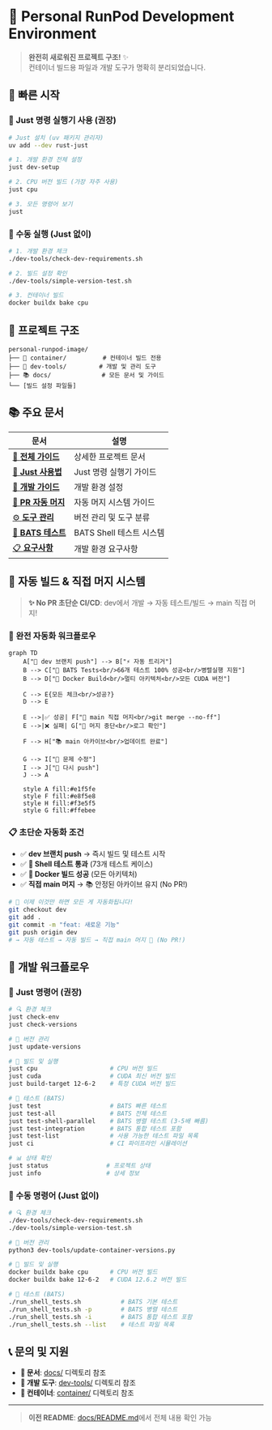 # 🐳 Personal RunPod Development Environment

> **완전히 새로워진 프로젝트 구조!** ✨  
> 컨테이너 빌드용 파일과 개발 도구가 명확히 분리되었습니다.

## 🎯 빠른 시작

### 🚀 Just 명령 실행기 사용 (권장)
```bash
# Just 설치 (uv 패키지 관리자)
uv add --dev rust-just

# 1. 개발 환경 전체 설정
just dev-setup

# 2. CPU 버전 빌드 (가장 자주 사용)
just cpu

# 3. 모든 명령어 보기
just
```

### 🔧 수동 실행 (Just 없이)
```bash
# 1. 개발 환경 체크
./dev-tools/check-dev-requirements.sh

# 2. 빌드 설정 확인
./dev-tools/simple-version-test.sh

# 3. 컨테이너 빌드
docker buildx bake cpu
```

## 📁 프로젝트 구조

```
personal-runpod-image/
├── 🐳 container/          # 컨테이너 빌드 전용
├── 🔧 dev-tools/         # 개발 및 관리 도구  
├── 📚 docs/              # 모든 문서 및 가이드
└── [빌드 설정 파일들]
```

## 📚 주요 문서

| 문서 | 설명 |
|------|------|
| [📖 **전체 가이드**](docs/README.md) | 상세한 프로젝트 문서 |
| [🚀 **Just 사용법**](docs/guides/just-usage.md) | Just 명령 실행기 가이드 |
| [🔧 **개발 가이드**](docs/guides/development.md) | 개발 환경 설정 |
| [🤖 **PR 자동 머지**](docs/guides/pr-auto-merge.md) | 자동 머지 시스템 가이드 |
| [⚙️ **도구 관리**](docs/guides/tool-management.md) | 버전 관리 및 도구 분류 |
| [🧪 **BATS 테스트**](docs/shell-testing.md) | BATS Shell 테스트 시스템 |
| [📋 **요구사항**](docs/guides/dev-requirements.md) | 개발 환경 요구사항 |

## 🤖 **자동 빌드 & 직접 머지 시스템**

> **✨ No PR 초단순 CI/CD**: dev에서 개발 → 자동 테스트/빌드 → main 직접 머지!

### 🔄 **완전 자동화 워크플로우**

```mermaid
graph TD
    A["🚀 dev 브랜치 push"] --> B["⚡ 자동 트리거"]
    B --> C["🧪 BATS Tests<br/>66개 테스트 100% 성공<br/>병렬실행 지원"]
    B --> D["🐳 Docker Build<br/>멀티 아키텍처<br/>모든 CUDA 버전"]
    
    C --> E{모든 체크<br/>성공?}
    D --> E
    
    E -->|✅ 성공| F["🚀 main 직접 머지<br/>git merge --no-ff"]
    E -->|❌ 실패| G["🚫 머지 중단<br/>로그 확인"]
    
    F --> H["📚 main 아카이브<br/>업데이트 완료"]
    
    G --> I["🔧 문제 수정"]
    I --> J["📝 다시 push"]
    J --> A
    
    style A fill:#e1f5fe
    style F fill:#e8f5e8
    style H fill:#f3e5f5
    style G fill:#ffebee
```

### 📋 **초단순 자동화 조건**
- ✅ **dev 브랜치 push** → 즉시 빌드 및 테스트 시작  
- ✅ **🧪 Shell 테스트 통과** (73개 테스트 케이스)
- ✅ **🐳 Docker 빌드 성공** (모든 아키텍처)
- ✅ **직접 main 머지** → 📚 안정된 아카이브 유지 (No PR!)

```bash
# 🚀 이제 이것만 하면 모든 게 자동화됩니다!
git checkout dev
git add .
git commit -m "feat: 새로운 기능"
git push origin dev
# → 자동 테스트 → 자동 빌드 → 직접 main 머지 🎉 (No PR!)
```

## 🚀 개발 워크플로우

### 🎯 Just 명령어 (권장)
```bash
# 🔍 환경 체크
just check-env
just check-versions

# 🔧 버전 관리
just update-versions

# 🐳 빌드 및 실행
just cpu                    # CPU 버전 빌드
just cuda                   # CUDA 최신 버전 빌드
just build-target 12-6-2    # 특정 CUDA 버전 빌드

# 🧪 테스트 (BATS)
just test                   # BATS 빠른 테스트
just test-all               # BATS 전체 테스트
just test-shell-parallel    # BATS 병렬 테스트 (3-5배 빠름)
just test-integration       # BATS 통합 테스트 포함
just test-list              # 사용 가능한 테스트 파일 목록
just ci                     # CI 파이프라인 시뮬레이션

# 📊 상태 확인
just status                # 프로젝트 상태
just info                  # 상세 정보
```

### 🔧 수동 명령어 (Just 없이)
```bash
# 🔍 환경 체크
./dev-tools/check-dev-requirements.sh
./dev-tools/simple-version-test.sh

# 🔧 버전 관리
python3 dev-tools/update-container-versions.py

# 🐳 빌드 및 실행
docker buildx bake cpu      # CPU 버전 빌드
docker buildx bake 12-6-2   # CUDA 12.6.2 버전 빌드

# 🧪 테스트 (BATS)
./run_shell_tests.sh           # BATS 기본 테스트
./run_shell_tests.sh -p        # BATS 병렬 테스트  
./run_shell_tests.sh -i        # BATS 통합 테스트 포함
./run_shell_tests.sh --list    # 테스트 파일 목록
```

## 📞 문의 및 지원

- **📖 문서**: [docs/](docs/) 디렉토리 참조
- **🔧 개발 도구**: [dev-tools/](dev-tools/) 디렉토리 참조
- **🐳 컨테이너**: [container/](container/) 디렉토리 참조

---

> **이전 README**: [docs/README.md](docs/README.md)에서 전체 내용 확인 가능 